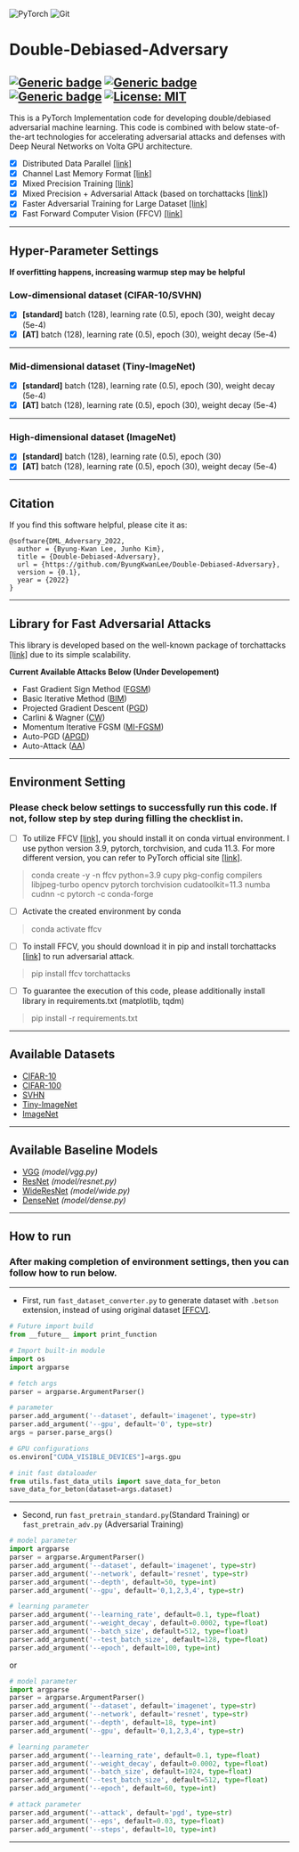 ![PyTorch](https://img.shields.io/badge/PyTorch-%23EE4C2C.svg?style=for-the-badge&logo=PyTorch&logoColor=white)
![Git](https://img.shields.io/badge/git-%23F05033.svg?style=for-the-badge&logo=git&logoColor=white)
# Double-Debiased-Adversary
[![Generic badge](https://img.shields.io/badge/Library-Pytorch-green.svg)](https://pytorch.org/)
[![Generic badge](https://img.shields.io/badge/Version-0.1-red.svg)](https://shields.io/)
[![Generic badge](https://img.shields.io/badge/Under-Develop-blue.svg)](https://shields.io/)
[![License: MIT](https://img.shields.io/badge/License-MIT-yellow.svg)](https://github.com/ByungKwanLee/Super-Fast-Adversarial-Training/blob/master/LICENSE)
---


This is a PyTorch Implementation code for developing double/debiased adversarial machine learning.
This code is combined with below state-of-the-art technologies for
accelerating adversarial attacks and defenses with Deep Neural Networks
on Volta GPU architecture.

- [x] Distributed Data Parallel [[link]](https://pytorch.org/tutorials/intermediate/ddp_tutorial.html)
- [x] Channel Last Memory Format [[link]](https://pytorch.org/tutorials/intermediate/memory_format_tutorial.html#:~:text=Channels%20last%20memory%20format%20is,pixel%2Dper%2Dpixel)
- [x] Mixed Precision Training [[link]](https://openreview.net/forum?id=r1gs9JgRZ)
- [x] Mixed Precision + Adversarial Attack (based on torchattacks [[link]](https://github.com/Harry24k/adversarial-attacks-pytorch))
- [x] Faster Adversarial Training for Large Dataset [[link]](https://openreview.net/forum?id=BJx040EFvH)
- [x] Fast Forward Computer Vision (FFCV) [[link]](https://github.com/libffcv/ffcv)

---

## Hyper-Parameter Settings
**If overfitting happens, increasing warmup step may be helpful**
### Low-dimensional dataset (CIFAR-10/SVHN)
* [x] **[standard]** batch (128), learning rate (0.5), epoch (30), weight decay (5e-4)
* [x] **[AT]** batch (128), learning rate (0.5), epoch (30), weight decay (5e-4)
---
### Mid-dimensional dataset (Tiny-ImageNet)
* [x] **[standard]** batch (128), learning rate (0.5), epoch (30), weight decay (5e-4)
* [x] **[AT]**  batch (128), learning rate (0.5), epoch (30), weight decay (5e-4)
---
### High-dimensional dataset (ImageNet)
* [x] **[standard]** batch (128), learning rate (0.5), epoch (30)
* [x] **[AT]**  batch (128), learning rate (0.5), epoch (30), weight decay (5e-4)

---

## Citation
If you find this software helpful, please cite it as:

```
@software{DML_Adversary_2022,
  author = {Byung-Kwan Lee, Junho Kim},
  title = {Double-Debiased-Adversary},
  url = {https://github.com/ByungKwanLee/Double-Debiased-Adversary},
  version = {0.1},
  year = {2022}
}
```
---

## Library for Fast Adversarial Attacks
This library is developed based on the well-known package of torchattacks [[link]](https://github.com/Harry24k/adversarial-attacks-pytorch) due to its simple scalability.

**Current Available Attacks Below (Under Developement)**

* Fast Gradient Sign Method ([FGSM](https://arxiv.org/abs/1412.6572))
* Basic Iterative Method ([BIM](https://arxiv.org/abs/1611.01236))
* Projected Gradient Descent ([PGD](https://arxiv.org/abs/1706.06083))
* Carlini & Wagner ([CW](https://arxiv.org/abs/1608.04644))
* Momentum Iterative FGSM ([MI-FGSM](https://arxiv.org/abs/1710.06081))
* Auto-PGD ([APGD](https://arxiv.org/abs/2003.01690))
* Auto-Attack ([AA](https://arxiv.org/abs/2003.01690))


---
## Environment Setting

### Please check below settings to successfully run this code. If not, follow step by step during filling the checklist in.

- [ ] To utilize FFCV [[link]](https://github.com/libffcv/ffcv), you should install it on conda virtual environment.
I use python version 3.9, pytorch, torchvision, and cuda 11.3. For more different version, you can refer to PyTorch official site [[link]](https://pytorch.org/get-started/previous-versions/). 

> conda create -y -n ffcv python=3.9 cupy pkg-config compilers libjpeg-turbo opencv pytorch torchvision cudatoolkit=11.3 numba cudnn -c pytorch -c conda-forge

- [ ] Activate the created environment by conda

> conda activate ffcv

- [ ] To install FFCV, you should download it in pip and install torchattacks [[link]](https://github.com/Harry24k/adversarial-attacks-pytorch) to run adversarial attack.

> pip install ffcv torchattacks

- [ ] To guarantee the execution of this code, please additionally install library in requirements.txt (matplotlib, tqdm)

> pip install -r requirements.txt

---

## Available Datasets
* [CIFAR-10](https://www.cs.toronto.edu/~kriz/cifar.html)
* [CIFAR-100](https://www.cs.toronto.edu/~kriz/cifar.html)
* [SVHN](http://ufldl.stanford.edu/housenumbers/)
* [Tiny-ImageNet](https://www.kaggle.com/c/tiny-imagenet/overview)
* [ImageNet](https://www.image-net.org/)

---

## Available Baseline Models

* [VGG](https://arxiv.org/abs/1409.1556) *(model/vgg.py)*
* [ResNet](https://arxiv.org/abs/1512.03385) *(model/resnet.py)*
* [WideResNet](https://arxiv.org/abs/1605.07146) *(model/wide.py)*
* [DenseNet](https://arxiv.org/abs/1608.06993) *(model/dense.py)*
---

## How to run

### After making completion of environment settings, then you can follow how to run below.

---

* First, run `fast_dataset_converter.py` to generate dataset with `.betson` extension, instead of using original dataset [[FFCV]](https://github.com/libffcv/ffcv).

```python
# Future import build
from __future__ import print_function

# Import built-in module
import os
import argparse

# fetch args
parser = argparse.ArgumentParser()

# parameter
parser.add_argument('--dataset', default='imagenet', type=str)
parser.add_argument('--gpu', default='0', type=str)
args = parser.parse_args()

# GPU configurations
os.environ["CUDA_VISIBLE_DEVICES"]=args.gpu

# init fast dataloader
from utils.fast_data_utils import save_data_for_beton
save_data_for_beton(dataset=args.dataset)
```

---
* Second, run `fast_pretrain_standard.py`(Standard Training) or `fast_pretrain_adv.py` (Adversarial Training)

```python
# model parameter
import argparse
parser = argparse.ArgumentParser()
parser.add_argument('--dataset', default='imagenet', type=str)
parser.add_argument('--network', default='resnet', type=str)
parser.add_argument('--depth', default=50, type=int)
parser.add_argument('--gpu', default='0,1,2,3,4', type=str)

# learning parameter
parser.add_argument('--learning_rate', default=0.1, type=float)
parser.add_argument('--weight_decay', default=0.0002, type=float)
parser.add_argument('--batch_size', default=512, type=float)
parser.add_argument('--test_batch_size', default=128, type=float)
parser.add_argument('--epoch', default=100, type=int)
```

or

```python
# model parameter
import argparse
parser = argparse.ArgumentParser()
parser.add_argument('--dataset', default='imagenet', type=str)
parser.add_argument('--network', default='resnet', type=str)
parser.add_argument('--depth', default=18, type=int)
parser.add_argument('--gpu', default='0,1,2,3,4', type=str)

# learning parameter
parser.add_argument('--learning_rate', default=0.1, type=float)
parser.add_argument('--weight_decay', default=0.0002, type=float)
parser.add_argument('--batch_size', default=1024, type=float)
parser.add_argument('--test_batch_size', default=512, type=float)
parser.add_argument('--epoch', default=60, type=int)

# attack parameter
parser.add_argument('--attack', default='pgd', type=str)
parser.add_argument('--eps', default=0.03, type=float)
parser.add_argument('--steps', default=10, type=int)
```
---


